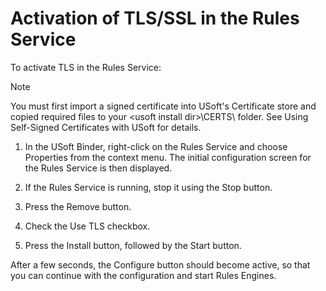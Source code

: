 # Activation of TLS/SSL in the Rules Service

To activate TLS in the Rules Service:

> [!NOTE]
> You must first import a signed certificate into USoft's Certificate store and copied required files to your \<usoft install dir>\\CERTS\\ folder. See Using Self-Signed Certificates with USoft for details.

1. In the USoft Binder, right-click on the Rules Service and choose Properties from the context menu. The initial configuration screen for the Rules Service is then displayed.

2. If the Rules Service is running, stop it using the Stop button.

3. Press the Remove button.

4. Check the Use TLS checkbox.

5. Press the Install button, followed by the Start button.

After a few seconds, the Configure button should become active, so that you can continue with the configuration and start Rules Engines.